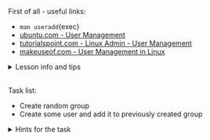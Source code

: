 First of all - useful links:

- `man useradd`{exec}
- [ubuntu.com - User Management](https://ubuntu.com/server/docs/security-users)
- [tutorialspoint.com - Linux Admin - User Management](https://www.tutorialspoint.com/linux_admin/linux_admin_user_management.htm)
- [makeuseof.com - User Management in Linux](https://www.makeuseof.com/user-management-linux-guide/)

<details><summary>Lesson info and tips</summary>
<pre>
  Most common algorythm of user creation:
    $ groupadd some_group
    $ useradd -m -g some_group -G another_group,some_group2 user1
    $ passwd user1
</pre>
</details>
<br>

Task list:
- Create random group
- Create some user and add it to previously created group

<details><summary>Hints for the task</summary>
<pre>
<strong>Task 1:</strong>
  $ groupadd random
<br>
<strong>Task 2:</strong>
  $ useradd -m -g random -G wheel user1
  $ passwd user1
</pre>
</details>
